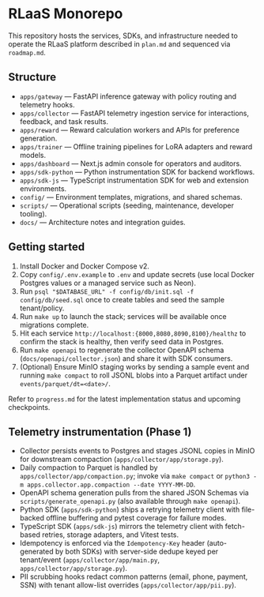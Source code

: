 # RLaaS Monorepo

This repository hosts the services, SDKs, and infrastructure needed to operate the RLaaS platform described in `plan.md` and sequenced via `roadmap.md`.

## Structure
- `apps/gateway` — FastAPI inference gateway with policy routing and telemetry hooks.
- `apps/collector` — FastAPI telemetry ingestion service for interactions, feedback, and task results.
- `apps/reward` — Reward calculation workers and APIs for preference generation.
- `apps/trainer` — Offline training pipelines for LoRA adapters and reward models.
- `apps/dashboard` — Next.js admin console for operators and auditors.
- `apps/sdk-python` — Python instrumentation SDK for backend workflows.
- `apps/sdk-js` — TypeScript instrumentation SDK for web and extension environments.
- `config/` — Environment templates, migrations, and shared schemas.
- `scripts/` — Operational scripts (seeding, maintenance, developer tooling).
- `docs/` — Architecture notes and integration guides.

## Getting started
1. Install Docker and Docker Compose v2.
2. Copy `config/.env.example` to `.env` and update secrets (use local Docker Postgres values or a managed service such as Neon).
3. Run `psql "$DATABASE_URL" -f config/db/init.sql -f config/db/seed.sql` once to create tables and seed the sample tenant/policy.
4. Run `make up` to launch the stack; services will be available once migrations complete.
5. Hit each service `http://localhost:{8000,8080,8090,8100}/healthz` to confirm the stack is healthy, then verify seed data in Postgres.
6. Run `make openapi` to regenerate the collector OpenAPI schema (`docs/openapi/collector.json`) and share it with SDK consumers.
7. (Optional) Ensure MinIO staging works by sending a sample event and running `make compact` to roll JSONL blobs into a Parquet artifact under `events/parquet/dt=<date>/`.

Refer to `progress.md` for the latest implementation status and upcoming checkpoints.

## Telemetry instrumentation (Phase 1)
- Collector persists events to Postgres and stages JSONL copies in MinIO for downstream compaction (`apps/collector/app/storage.py`).
- Daily compaction to Parquet is handled by `apps/collector/app/compaction.py`; invoke via `make compact` or `python3 -m apps.collector.app.compaction --date YYYY-MM-DD`.
- OpenAPI schema generation pulls from the shared JSON Schemas via `scripts/generate_openapi.py` (also available through `make openapi`).
- Python SDK (`apps/sdk-python`) ships a retrying telemetry client with file-backed offline buffering and pytest coverage for failure modes.
- TypeScript SDK (`apps/sdk-js`) mirrors the telemetry client with fetch-based retries, storage adapters, and Vitest tests.
- Idempotency is enforced via the `Idempotency-Key` header (auto-generated by both SDKs) with server-side dedupe keyed per tenant/event (`apps/collector/app/main.py`, `apps/collector/app/storage.py`).
- PII scrubbing hooks redact common patterns (email, phone, payment, SSN) with tenant allow-list overrides (`apps/collector/app/pii.py`).
